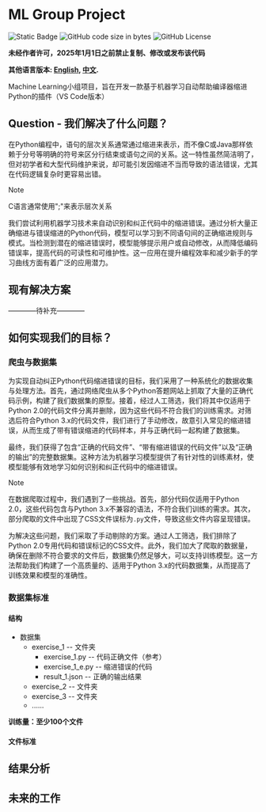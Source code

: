 # ML Group Project

![Static Badge](https://img.shields.io/badge/ML-2024_Fall-Green)  ![GitHub code size in bytes](https://img.shields.io/github/languages/code-size/iRyougi/ML-Group-Project)  ![GitHub License](https://img.shields.io/github/license/iRyougi/ML-Group-Project)

**未经作者许可，2025年1月1日之前禁止复制、修改或发布该代码**

**其他语言版本: [English](README_en.md), [中文](README.md).**

Machine Learning小组项目，旨在开发一款基于机器学习自动帮助编译器缩进Python的插件（VS Code版本）

## Question - 我们解决了什么问题？

在Python编程中，语句的层次关系通常通过缩进来表示，而不像C或Java那样依赖于分号等明确的符号来区分行结束或语句之间的关系。这一特性虽然简洁明了，但对初学者和大型代码维护来说，却可能引发因缩进不当而导致的语法错误，尤其在代码逻辑复杂时更容易出错。

> [!NOTE]
>
> C语言通常使用";"来表示层次关系

我们尝试利用机器学习技术来自动识别和纠正代码中的缩进错误。通过分析大量正确缩进与错误缩进的Python代码，模型可以学习到不同语句间的正确缩进规则与模式。当检测到潜在的缩进错误时，模型能够提示用户或自动修改，从而降低编码错误率，提高代码的可读性和可维护性。这一应用在提升编程效率和减少新手的学习曲线方面有着广泛的应用潜力。

## 现有解决方案

————待补充————

## 如何实现我们的目标？

### 爬虫与数据集

为实现自动纠正Python代码缩进错误的目标，我们采用了一种系统化的数据收集与处理方法。首先，通过网络爬虫从多个Python答题网站上抓取了大量的正确代码示例，构建了我们数据集的原型。接着，经过人工筛选，我们将其中仅适用于Python 2.0的代码文件分离并删除，因为这些代码不符合我们的训练需求。对筛选后符合Python 3.x的代码文件，我们进行了手动修改，故意引入常见的缩进错误，从而生成了带有错误缩进的代码样本，并与正确代码一起构建了数据集。

最终，我们获得了包含“正确的代码文件”、“带有缩进错误的代码文件”以及“正确的输出”的完整数据集。这种方法为机器学习模型提供了有针对性的训练素材，使模型能够有效地学习如何识别和纠正代码中的缩进错误。

> [!NOTE]
>
> 在数据爬取过程中，我们遇到了一些挑战。首先，部分代码仅适用于Python 2.0，这些代码包含与Python 3.x不兼容的语法，不符合我们训练的需求。其次，部分爬取的文件中出现了CSS文件误标为`.py`文件，导致这些文件内容呈现错误。
>
> 为解决这些问题，我们采取了手动剔除的方案。通过人工筛选，我们排除了Python 2.0专用代码和错误标记的CSS文件。此外，我们加大了爬取的数据量，确保在删除不符合要求的文件后，数据集仍然足够大，可以支持训练模型。这一方法帮助我们构建了一个高质量的、适用于Python 3.x的代码数据集，从而提高了训练效果和模型的准确性。

### 数据集标准

#### 结构

- 数据集
  - exercise_1 -- 文件夹
    - exercise_1.py -- 代码正确文件（参考）
    - exercise_1_e.py -- 缩进错误的代码
    - result_1.json -- 正确的输出结果
  - exercise_2 -- 文件夹
  - exercise_3 -- 文件夹
  - ......

**训练量：至少100个文件**

#### 文件标准



## 结果分析

## 未来的工作
